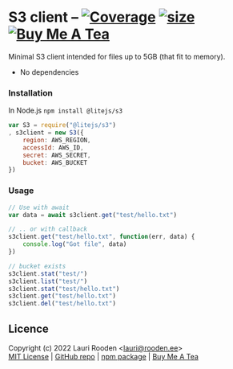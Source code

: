 
[1]: https://badgen.net/coveralls/c/github/litejs/s3
[2]: https://coveralls.io/r/litejs/s3
[3]: https://badgen.net/packagephobia/install/@litejs/s3
[4]: https://packagephobia.now.sh/result?p=@litejs/s3
[5]: https://badgen.net/badge/icon/Buy%20Me%20A%20Tea/orange?icon=kofi&label
[6]: https://www.buymeacoffee.com/lauriro



S3 client &ndash;  [![Coverage][1]][2] [![size][3]][4] [![Buy Me A Tea][5]][6]
=========

Minimal S3 client intended for files up to 5GB (that fit to memory).

 - No dependencies

### Installation

In Node.js `npm install @litejs/s3`

```javascript
var S3 = require("@litejs/s3")
, s3client = new S3({
	region: AWS_REGION,
	accessId: AWS_ID,
	secret: AWS_SECRET,
	bucket: AWS_BUCKET
})
```

### Usage


```javascript
// Use with await
var data = await s3client.get("test/hello.txt")

// .. or with callback
s3client.get("test/hello.txt", function(err, data) {
	console.log("Got file", data)
})
```

```javascript
// bucket exists
s3client.stat("test/")
s3client.list("test/")
s3client.stat("test/hello.txt")
s3client.get("test/hello.txt")
s3client.del("test/hello.txt")
```


## Licence

Copyright (c) 2022 Lauri Rooden &lt;lauri@rooden.ee&gt;  
[MIT License](https://litejs.com/MIT-LICENSE.txt) |
[GitHub repo](https://github.com/litejs/s3) |
[npm package](https://npmjs.org/package/@litejs/s3) |
[Buy Me A Tea][6]

